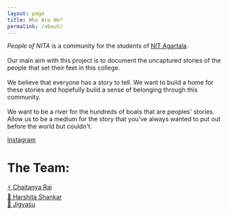 ```yaml
---
layout: page
title: Who Are We?
permalink: /about/
---
```


*People of NITA* is a community for the students of [NIT Agartala](https://en.wikipedia.org/wiki/National_Institute_of_Technology_Agartala). <br> <br>
Our main aim with this project is to document the uncaptured stories of the people that set their feet in this college. <br> <br>
We believe that everyone has a story to tell. We want to build a home for these stories and hopefully build a sense of belonging through this community.<br> <br>
 We want to be a river for the hundreds of boats that are peoples' stories. Allow us to be a medium for the story that you've always wanted to put out before the world but couldn't.

[Instagram](https://www.instagram.com/peopleofnita/)

# The Team:

[⚡ Chaitanya Raj](https://www.instagram.com/chaitanyaraj__/) <br>
[🌻 Harshita Shankar](https://www.instagram.com/sunshineandcandyfloss/) <br>
[🍊 Jigyasu](https://www.instagram.com/nihilistkiteflyer/)

<br>
<br>
<br>
<br>
